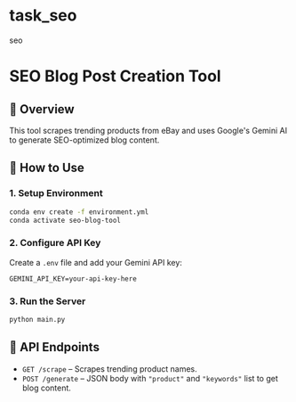 # task_seo
seo
# SEO Blog Post Creation Tool

## 📌 Overview
This tool scrapes trending products from eBay and uses Google's Gemini AI to generate SEO-optimized blog content.

## 🚀 How to Use

### 1. Setup Environment

```bash
conda env create -f environment.yml
conda activate seo-blog-tool
```

### 2. Configure API Key

Create a `.env` file and add your Gemini API key:

```
GEMINI_API_KEY=your-api-key-here
```

### 3. Run the Server

```bash
python main.py
```

## 🔧 API Endpoints

- `GET /scrape` – Scrapes trending product names.
- `POST /generate` – JSON body with `"product"` and `"keywords"` list to get blog content.
